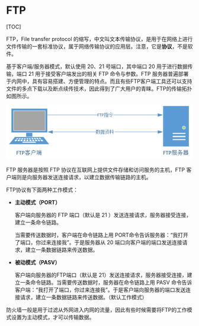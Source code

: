 # FTP

[TOC]

FTP，File transfer protocol 的缩写，中文叫文本传输协议，是用于在网络上进行文件传输的一套标准协议，属于网络传输协议的应用层。注意，它是**协议**，不是软件。

基于客户端/服务器模式，默认使用 20、21 号端口，其中端口 20 用于进行数据传输，端口 21 用于接受客户端发出的相关 FTP 命令与参数。FTP 服务器普遍部署于内网中，具有容易搭建、方便管理的特点。而且有些FTP客户端工具还可以支持文件的多点下载以及断点续传技术，因此得到了广大用户的青睐。FTP的传输拓扑如图所示。

 ![](../../Image/FTP连接过程.png)

FTP 服务器是按照 FTP 协议在互联网上提供文件存储和访问服务的主机，FTP 客户端则是向服务器发送连接请求，以建立数据传输链路的主机。

FTP协议有下面两种工作模式：

* **主动模式（PORT）**

  客户端向服务器的 FTP 端口（默认是 21 ）发送连接请求，服务器接受连接，建立一条命令链路。

  当需要传送数据时，客户端在命令链路上用 PORT命令告诉服务器：“我打开了端口，你过来连接我”。于是服务器从 20 端口向客户端的端口发送连接请求，建立一条数据链路来传送数据。

* **被动模式（PASV）**

  客户端向服务器的FTP端口（默认是 21）发送连接请求，服务器接受连接，建立一条命令链路。当需要传送数据时，服务器在命令链路上用 PASV 命令告诉客户端：“我打开了端口，你过来连接我”。于是客户端向服务器的端口发送连接请求，建立一条数据链路来传送数据。（默认工作模式）

防火墙一般是用于过滤从外网进入内网的流量，因此有些时候需要将FTP的工作模式设置为主动模式，才可以传输数据。
